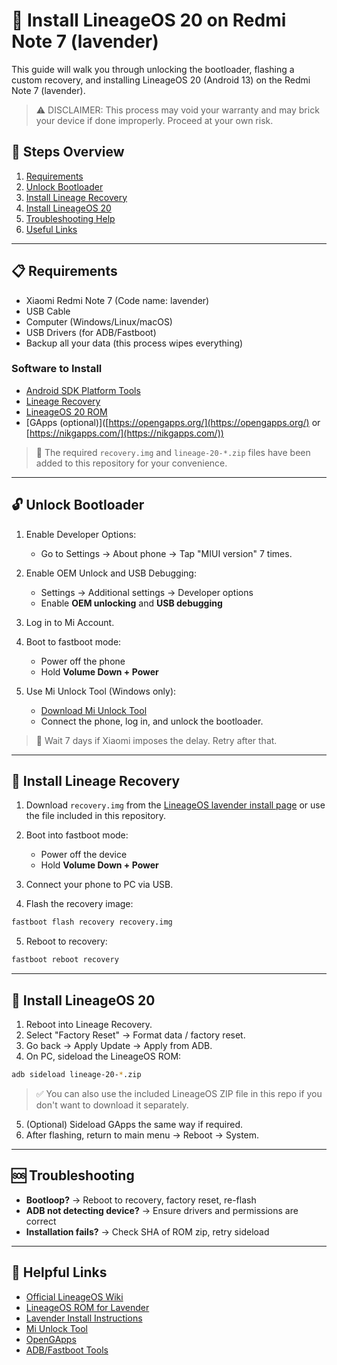 # 📱 Install LineageOS 20 on Redmi Note 7 (lavender)

This guide will walk you through unlocking the bootloader, flashing a custom recovery, and installing LineageOS 20 (Android 13) on the Redmi Note 7 (lavender).

> ⚠️ DISCLAIMER: This process may void your warranty and may brick your device if done improperly. Proceed at your own risk.

## 🔧 Steps Overview

1. [Requirements](#-requirements)
2. [Unlock Bootloader](#-unlock-bootloader)
3. [Install Lineage Recovery](#-install-lineage-recovery)
4. [Install LineageOS 20](#-install-lineageos-20)
5. [Troubleshooting Help](#-troubleshooting)
6. [Useful Links](#-helpful-links)

---

## 📋 Requirements

* Xiaomi Redmi Note 7 (Code name: lavender)
* USB Cable
* Computer (Windows/Linux/macOS)
* USB Drivers (for ADB/Fastboot)
* Backup all your data (this process wipes everything)

### Software to Install

* [Android SDK Platform Tools](https://developer.android.com/studio/releases/platform-tools)
* [Lineage Recovery](https://download.lineageos.org/devices/lavender/install)
* [LineageOS 20 ROM](https://download.lineageos.org/lavender)
* \[GApps (optional)]\([https://opengapps.org/](https://opengapps.org/) or [https://nikgapps.com/](https://nikgapps.com/))

> 📁 The required `recovery.img` and `lineage-20-*.zip` files have been added to this repository for your convenience.

---

## 🔓 Unlock Bootloader

1. Enable Developer Options:

   * Go to Settings → About phone → Tap "MIUI version" 7 times.

2. Enable OEM Unlock and USB Debugging:

   * Settings → Additional settings → Developer options
   * Enable **OEM unlocking** and **USB debugging**

3. Log in to Mi Account.

4. Boot to fastboot mode:

   * Power off the phone
   * Hold **Volume Down + Power**

5. Use Mi Unlock Tool (Windows only):

   * [Download Mi Unlock Tool](https://en.miui.com/unlock/)
   * Connect the phone, log in, and unlock the bootloader.

> 🔄 Wait 7 days if Xiaomi imposes the delay. Retry after that.

---

## 🔁 Install Lineage Recovery

1. Download `recovery.img` from the [LineageOS lavender install page](https://download.lineageos.org/devices/lavender/install) or use the file included in this repository.
2. Boot into fastboot mode:

   * Power off the device
   * Hold **Volume Down + Power**
3. Connect your phone to PC via USB.
4. Flash the recovery image:

```bash
fastboot flash recovery recovery.img
```

5. Reboot to recovery:

```bash
fastboot reboot recovery
```

---

## 📲 Install LineageOS 20

1. Reboot into Lineage Recovery.
2. Select "Factory Reset" → Format data / factory reset.
3. Go back → Apply Update → Apply from ADB.
4. On PC, sideload the LineageOS ROM:

```bash
adb sideload lineage-20-*.zip
```

> ✅ You can also use the included LineageOS ZIP file in this repo if you don't want to download it separately.

5. (Optional) Sideload GApps the same way if required.
6. After flashing, return to main menu → Reboot → System.

---

## 🆘 Troubleshooting

* **Bootloop?** → Reboot to recovery, factory reset, re-flash
* **ADB not detecting device?** → Ensure drivers and permissions are correct
* **Installation fails?** → Check SHA of ROM zip, retry sideload

---

## 🔗 Helpful Links

* [Official LineageOS Wiki](https://wiki.lineageos.org/)
* [LineageOS ROM for Lavender](https://download.lineageos.org/lavender)
* [Lavender Install Instructions](https://wiki.lineageos.org/devices/lavender/install)
* [Mi Unlock Tool](https://en.miui.com/unlock/)
* [OpenGApps](https://opengapps.org/)
* [ADB/Fastboot Tools](https://developer.android.com/studio/releases/platform-tools)
